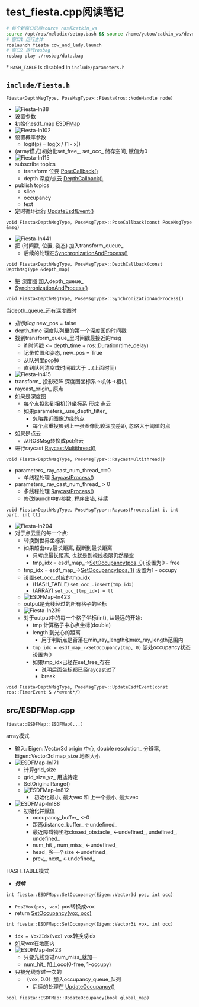 # test_fiesta.cpp阅读笔记

```bash
# 每个新窗口记得source ros和catkin_ws
source /opt/ros/melodic/setup.bash && source /home/yutou/catkin_ws/devel/setup.bash
# 窗口1 运行主体
roslaunch fiesta cow_and_lady.launch
# 窗口2 运行rosbag
rosbag play ./rosbag/data.bag

```



\* `HASH_TABLE` is disabled in `include/parameters.h`  



## `include/Fiesta.h`

`Fiesta<DepthMsgType, PoseMsgType>::Fiesta(ros::NodeHandle node)`

- ![Fiesta-ln88](./pic1/Fiesta-ln88.png)
- 设置参数
- 初始化esdf_map  [ESDFMap](#ESDFMap)
- ![Fiesta-ln102](./pic1/Fiesta-ln102.png)
- 设置概率参数
  - logit(p) = log(x / (1 - x))
- (array模式)初始化set_free\_, set\_occ\_ 储存空间, 赋值为0
- ![Fiesta-ln115](./pic1/Fiesta-ln115.png)
- subscribe topics
  - transform 位姿 [PoseCallback()](#PoseCallback)
  - depth 深度/点云 [DepthCallback()](#DepthCallback)
- publish topics
  - slice
  - occupancy
  - text
- 定时循环运行 [UpdateEsdfEvent()](#UpdateEsdfEvent)





`void Fiesta<DepthMsgType, PoseMsgType>::PoseCallback(const PoseMsgType &msg)`<a name=PoseCallback></a>

- ![Fiesta-ln441](./pic1/Fiesta-ln441.png)
- 把 (时间戳, 位置, 姿态) 加入transform_queue_
  - 后续的处理在[SynchronizationAndProcess()](#SynchronizationAndProcess)





`void Fiesta<DepthMsgType, PoseMsgType>::DepthCallback(const DepthMsgType &depth_map)`<a name=DepthCallback></a>

- 把 深度图 加入depth_queue_
- [SynchronizationAndProcess()](#SynchronizationAndProcess)





`void Fiesta<DepthMsgType, PoseMsgType>::SynchronizationAndProcess()`<a name=SynchronizationAndProcess></a>

当depth_queue_还有深度图时

- *指示flag* new_pos = false
- depth_time 深度队列里的第一个深度图的时间戳
- 找到transform_queue_里时间戳最接近的msg
  - if 时间戳 <= depth_time + ros::Duration(time_delay)
  - 记录位置和姿态, new_pos = True
  - 从队列里pop掉
  - 直到队列清空或时间戳大于 ...(上面时间)
- ![Fiesta-ln415](./pic1/Fiesta-ln413.png)
- transform_ 投影矩阵 深度图坐标系->机体->相机
- raycast_origin_  原点
- 如果是深度图
  - 每个点投影到相机(?)坐标系 形成 点云
  - 如果parameters\_.use\_depth\_filter\_
    - 忽略靠近图像边缘的点
    - 每个点重投影到上一张图像比较深度差距, 忽略大于阈值的点
- 如果是点云
  - 从ROSMsg转换成pcl点云
- 进行raycast [RaycastMultithread()](#RaycastMultithread)





`void Fiesta<DepthMsgType, PoseMsgType>::RaycastMultithread()`<a name=RaycastMultithread></a>

- parameters\_.ray\_cast\_num\_thread_==0
  - 单线程处理 [RaycastProcess()](#RaycastProcess)
- parameters\_.ray_cast_num_thread_ > 0
  - 多线程处理 [RaycastProcess()](#RaycastProcess)
  - 修改launch中的参数, 程序出错, 待续





`void Fiesta<DepthMsgType, PoseMsgType>::RaycastProcess(int i, int part, int tt)`<a name=RaycastProcess></a>

- ![Fiesta-ln204](./pic1/Fiesta-ln204.png)
- 对于点云里的每一个点:
  - 转换到世界坐标系
  - 如果超出ray最长距离, 截断到最长距离
    - 只考虑最长距离, 也就是到视线极限仍然是空
    - tmp_idx = esdf_map_->[SetOccupancy(pos, 0)](#SetOccupancy_pos) 设置为0 - free
  - tmp_idx = esdf_map_->[SetOccupancy(pos, 1)](#SetOccupancy_pos) 设置为1 - occupy
  - 设置set_occ_对应的tmp_idx
    - (HASH_TABLE) `set_occ_.insert(tmp_idx)`
    - (ARRAY) `set_occ_[tmp_idx] = tt`
  - ![ESDFMap-ln423](./pic1/Fiesta-ln233.png)
  - output是光线经过的所有格子的坐标
  - ![Fiesta-ln239](./pic1/Fiesta-ln239.png)
  - 对于output中的每一个格子坐标(int), 从最远的开始:
    - tmp 计算格子中心点坐标(double)
    - length 到光心的距离
      - 用于判断点是否落在min_ray_length和max_ray_length范围内
    - `tmp_idx = esdf_map_->SetOccupancy(tmp, 0)` 该处occupancy状态设置为0
    - 如果tmp_idx已经在set_free_存在
      - 说明后面坐标都已经raycast过了
      - break





`void Fiesta<DepthMsgType, PoseMsgType>::UpdateEsdfEvent(const ros::TimerEvent & /*event*/)`<a name=UpdateEsdfEvent></a>







## src/ESDFMap.cpp

`fiesta::ESDFMap::ESDFMap(...)`<a name=ESDFMap></a>

array模式

- 输入: Eigen::Vector3d origin 中心, double resolution_ 分辨率, Eigen::Vector3d map_size 地图大小
- ![ESDFMap-ln171](./pic1/ESDFMap-ln171.png)
  - 计算grid_size
  - grid_size_yz_ 用途待定
  - SetOriginalRange()
  - ![ESDFMap-ln812](./pic1/ESDFMap-ln812.png)
    - ​	初始化最小, 最大vec 和 上一个最小, 最大vec
- ![ESDFMap-ln188](./pic1/ESDFMap-ln188.png)
  - 初始化并赋值
    - occupancy_buffer_	<-0
    - 距离distance_buffer_ <-undefined_
    - 最近障碍物坐标closest_obstacle_ <-undefined\_, undefined\_, undefined\_
    - num_hit\_, num_miss_ <-undefined_
    - head_ 多一个size <-undefined_
    - prev\_, next\_ <-undefined_

HASH_TABLE模式

- ***待续***





`int fiesta::ESDFMap::SetOccupancy(Eigen::Vector3d pos, int occ)`<a name=SetOccupancy_pos></a>

- `Pos2Vox(pos, vox)` pos转换成vox
- return [SetOccupancy(vox, occ)](#SetOccupancy_vox)



`int fiesta::ESDFMap::SetOccupancy(Eigen::Vector3i vox, int occ)` <a name=SetOccupancy_vox></a>

- `idx = Vox2Idx(vox)` vox转换成idx
- 如果vox在地图内
- ![ESDFMap-ln423](./pic1/ESDFMap-ln423.png)
  - 只要光线穿过num_miss_就加一
  - num_hit_ 加上occ(0-free, 1-occupy)
- 只被光线穿过一次的
  - （vox, 0.0）加入occupancy_queue_队列
    - 后续的处理在 [UpdateOccupancy()](#UpdateOccupancy)



`bool fiesta::ESDFMap::UpdateOccupancy(bool global_map)`<a name=UpdateOccupancy></a>

